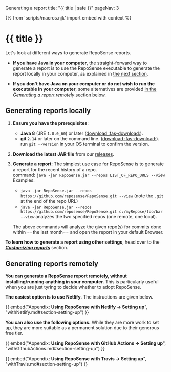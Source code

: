 <variable name="title">Generating a report</variable>
<frontmatter>
  title: "{{ title | safe }}"
  pageNav: 3
</frontmatter>

{% from 'scripts/macros.njk' import embed with context %}

<h1 class="display-4"><md>{{ title }}</md></h1>

<div class="lead">

Let's look at different ways to generate RepoSense reports.
</div>

* **If you have Java in your computer**, the straight-forward way to generate a report is to use the RepoSense executable to generate the report locally in your computer, as explained in [the next section](#generating-reports-locally).

* **If you don't have Java on your computer or do not wish to run the executable in your computer**, some alternatives are provided [in the _Generating a report remotely_ section below](#generating-reports-remotely).

<!-- ==================================================================================================== -->

## Generating reports locally

1. **Ensure you have the prerequisites**:
   * **Java 8** (JRE `1.8.0_60`) or later ([download :fas-download:](https://www.java.com/en/)).
   * **git `2.14`** or later on the command line. ([download :fas-download:](https://git-scm.com/downloads)).<br> run `git --version` in your OS terminal to confirm the version.

1. **Download the latest JAR file** from our [releases](https://github.com/reposense/RepoSense/releases/latest).

1. **Generate a report**: The simplest use case for RepoSense is to generate a report for the recent history of a repo.<br>
  command: `java -jar RepoSense.jar --repos LIST_OF_REPO_URLS --view`<br>
  Examples:
   * `java -jar RepoSense.jar --repos https://github.com/reposense/RepoSense.git --view` (note the `.git` at the end of the repo URL)
   * `java -jar RepoSense.jar --repos https://github.com/reposense/RepoSense.git c:/myRepose/foo/bar --view` analyzes the two specified repos (one remote, one local).

   The above commands will analyze the given repo(s) for commits done within ==the last month== and open the report in your default Browser.

**To learn how to generate a report using <tooltip content="e.g., generate a report for a different period, for specific file types, for specific authors, etc.">other settings</tooltip>**, head over to the [_**Customizing reports**_](customizingReports.html) section.

<!-- ==================================================================================================== -->

## Generating reports remotely

**You can generate a RepoSense report remotely, without installing/running anything in your computer.** This is particularly useful when you are just tyring to decide whether to adopt RepoSense.

**The easiest option is to use Netlify.** The instructions are given below.

{{ embed("Appendix: **Using RepoSense with Netlify → Setting up**", "withNetlify.md#section-setting-up") }}

**You can also use the following options.** While they are more work to set up, they are more suitable as a permanent solution due to their generous free tier.

{{ embed("Appendix: **Using RepoSense with GitHub Actions → Setting up**", "withGithubActions.md#section-setting-up") }}

{{ embed("Appendix: **Using RepoSense with Travis → Setting up**", "withTravis.md#section-setting-up") }}
